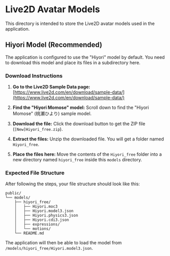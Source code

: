 # Live2D Avatar Models

This directory is intended to store the Live2D avatar models used in the application.

## Hiyori Model (Recommended)

The application is configured to use the "Hiyori" model by default. You need to download this model and place its files in a subdirectory here.

### Download Instructions

1.  **Go to the Live2D Sample Data page:**
    [https://www.live2d.com/en/download/sample-data/](https://www.live2d.com/en/download/sample-data/)

2.  **Find the "Hiyori Momose" model:**
    Scroll down to find the "Hiyori Momose" (桃瀬ひより) sample model.

3.  **Download the file:**
    Click the download button to get the ZIP file (`[New]Hiyori_free.zip`).

4.  **Extract the files:**
    Unzip the downloaded file. You will get a folder named `Hiyori_free`.

5.  **Place the files here:**
    Move the contents of the `Hiyori_free` folder into a new directory named `hiyori_free` inside this `models` directory.

### Expected File Structure

After following the steps, your file structure should look like this:

```
public/
└── models/
    ├── hiyori_free/
    │   ├── Hiyori.moc3
    │   ├── Hiyori.model3.json
    │   ├── Hiyori.physics3.json
    │   ├── Hiyori.cdi3.json
    │   ├── expressions/
    │   └── motions/
    └── README.md
```

The application will then be able to load the model from `/models/hiyori_free/Hiyori.model3.json`.
